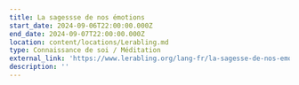 ```yaml
---
title: La sagessse de nos émotions
start_date: 2024-09-06T22:00:00.000Z
end_date: 2024-09-07T22:00:00.000Z
location: content/locations/Lerabling.md
type: Connaissance de soi / Méditation
external_link: 'https://www.lerabling.org/lang-fr/la-sagesse-de-nos-emotions'
description: ''
---
```



